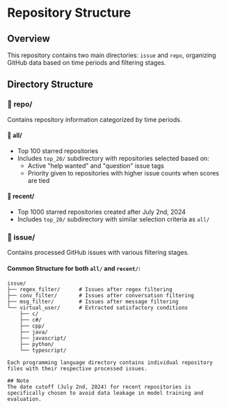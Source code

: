 # Repository Structure

## Overview
This repository contains two main directories: `issue` and `repo`, organizing GitHub data based on time periods and filtering stages.

## Directory Structure

### 📁 repo/
Contains repository information categorized by time periods.

#### 📂 all/
- Top 100 starred repositories
- Includes `top_20/` subdirectory with repositories selected based on:
  - Active "help wanted" and "question" issue tags
  - Priority given to repositories with higher issue counts when scores are tied

#### 📂 recent/
- Top 1000 starred repositories created after July 2nd, 2024
- Includes `top_20/` subdirectory with similar selection criteria as `all/`

### 📁 issue/
Contains processed GitHub issues with various filtering stages.

#### Common Structure for both `all/` and `recent/`:
```text
issue/
├── regex_filter/      # Issues after regex filtering
├── conv_filter/       # Issues after conversation filtering
├── msg_filter/        # Issues after message filtering
└── virtual_user/      # Extracted satisfactory conditions
    ├── c/
    ├── c#/
    ├── cpp/
    ├── java/
    ├── javascript/
    ├── python/
    └── typescript/

Each programming language directory contains individual repository files with their respective processed issues.

## Note
The date cutoff (July 2nd, 2024) for recent repositories is specifically chosen to avoid data leakage in model training and evaluation.